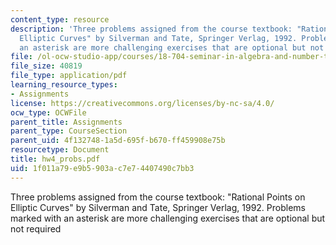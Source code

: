 ```yaml
---
content_type: resource
description: 'Three problems assigned from the course textbook: "Rational Points on
  Elliptic Curves" by Silverman and Tate, Springer Verlag, 1992. Problems marked with
  an asterisk are more challenging exercises that are optional but not required'
file: /ol-ocw-studio-app/courses/18-704-seminar-in-algebra-and-number-theory-rational-points-on-elliptic-curves-fall-2004/1f011a79e9b5903ac7e74407490c7bb3_hw4_probs.pdf
file_size: 40819
file_type: application/pdf
learning_resource_types:
- Assignments
license: https://creativecommons.org/licenses/by-nc-sa/4.0/
ocw_type: OCWFile
parent_title: Assignments
parent_type: CourseSection
parent_uid: 4f132748-1a5d-695f-b670-ff459908e75b
resourcetype: Document
title: hw4_probs.pdf
uid: 1f011a79-e9b5-903a-c7e7-4407490c7bb3
---
```

Three problems assigned from the course textbook: "Rational Points on Elliptic Curves" by Silverman and Tate, Springer Verlag, 1992. Problems marked with an asterisk are more challenging exercises that are optional but not required
